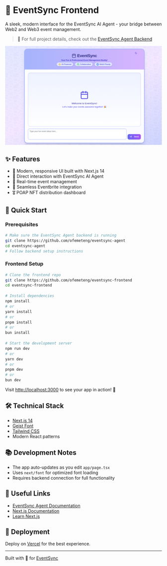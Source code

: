 # 🎨 EventSync Frontend

A sleek, modern interface for the EventSync AI Agent - your bridge between Web2 and Web3 event management.

> 🔗 For full project details, check out the [EventSync Agent Backend](https://github.com/ofemeteng/eventsync-agent)

![EventSync Frontend](./public/eventsync.png)

## ✨ Features

- 💅 Modern, responsive UI built with Next.js 14
- 🤖 Direct interaction with EventSync AI Agent
- 🔄 Real-time event management
- 🎫 Seamless Eventbrite integration
- 🎖 POAP NFT distribution dashboard

## 🚀 Quick Start

### Prerequisites

```bash
# Make sure the EventSync Agent backend is running
git clone https://github.com/ofemeteng/eventsync-agent
cd eventsync-agent
# Follow backend setup instructions
```

### Frontend Setup

```bash
# Clone the frontend repo
git clone https://github.com/ofemeteng/eventsync-frontend
cd eventsync-frontend

# Install dependencies
npm install
# or
yarn install
# or
pnpm install
# or
bun install

# Start the development server
npm run dev
# or
yarn dev
# or
pnpm dev
# or
bun dev
```

Visit [http://localhost:3000](http://localhost:3000) to see your app in action! 🎉

## 🛠 Technical Stack

- [Next.js 14](https://nextjs.org)
- [Geist Font](https://vercel.com/font)
- [Tailwind CSS](https://tailwindcss.com)
- Modern React patterns

## 📚 Development Notes

- The app auto-updates as you edit `app/page.tsx`
- Uses `next/font` for optimized font loading
- Requires backend connection for full functionality

## 🔗 Useful Links

- [EventSync Agent Documentation](https://github.com/ofemeteng/eventsync-agent)
- [Next.js Documentation](https://nextjs.org/docs)
- [Learn Next.js](https://nextjs.org/learn)

## 🚀 Deployment

Deploy on [Vercel](https://vercel.com/new?utm_medium=default-template&filter=next.js&utm_source=create-next-app&utm_campaign=create-next-app-readme) for the best experience.

---

Built with 💖 for [EventSync](https://github.com/ofemeteng/eventsync-agent)